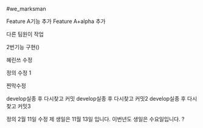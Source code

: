 #we_marksman

Feature A기능 추가 
Feature A+alpha 추가

다른 팀원이 작업

2번기능 구현()

혜린쓰 수정

정의 수정 1

찐막수정

develop실종 후 다시찾고 커밋
develop실종 후 다시찾고 커밋2
develop실종 후 다시찾고 커밋3

정의 2월 11일 수정
제 생일은 11월 13일 입니다.
이번년도 생일은 수요일입니다.
?
